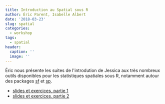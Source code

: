 ```yaml
---
title: Introduction au Spatial sous R
author: Éric Parent, Isabelle Albert
date: '2018-03-23'
slug: spatial
categories:
  - workshop
tags:
  - spatial
header:
  caption: ''
  image: ''
---
```


Éric nous présente les suites de l'introdution de Jessica aux très nombreux outils disponibles pour les statistiques spatiales sous R, notamment autour des packages [sf](https://github.com/r-spatial/sf) et [sp](https://github.com/edzer/sp).

- [slides et exercices, partie 1](post/spatial/happyR-230318_spatial_1.pdf)
- [slides et exercices, partie 2](post/spatial/happyR-230318_spatial_2.pdf)


